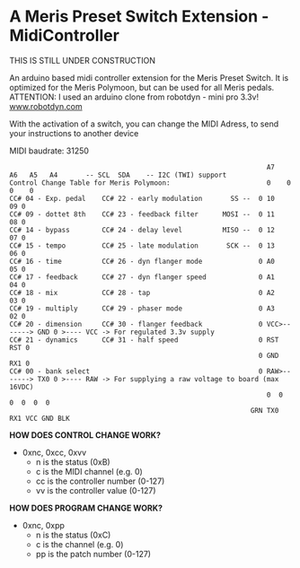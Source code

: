 # A Meris Preset Switch Extension - MidiController

THIS IS STILL UNDER CONSTRUCTION

An arduino based midi controller extension for the Meris Preset Switch.
It is optimized for the Meris Polymoon, but can be used for all Meris pedals.
ATTENTION: I used an arduino clone from robotdyn - mini pro 3.3v! www.robotdyn.com 

With the activation of a switch, you can change the MIDI Adress, to send your instructions to another device


MIDI baudrate: 31250


                                                                    A7   A6   A5   A4       -- SCL  SDA    -- I2C (TWI) support
    Control Change Table for Meris Polymoon:                        0    0    0    0   
    CC# 04 - Exp. pedal    CC# 22 - early modulation       SS --  0 10            09 0
    CC# 09 - dottet 8th    CC# 23 - feedback filter      MOSI --  0 11            08 0
    CC# 14 - bypass        CC# 24 - delay level          MISO --  0 12            07 0
    CC# 15 - tempo         CC# 25 - late modulation       SCK --  0 13            06 0
    CC# 16 - time          CC# 26 - dyn flanger mode              0 A0            05 0  
    CC# 17 - feedback      CC# 27 - dyn flanger speed             0 A1            04 0
    CC# 18 - mix           CC# 28 - tap                           0 A2            03 0
    CC# 19 - multiply      CC# 29 - phaser mode                   0 A3            02 0
    CC# 20 - dimension     CC# 30 - flanger feedback              0 VCC>-------> GND 0 >---- VCC -> For regulated 3.3v supply
    CC# 21 - dynamics      CC# 31 - half speed                    0 RST          RST 0 
                                                                  0 GND          RX1 0      
    CC# 00 - bank select                                          0 RAW>-------> TX0 0 >---- RAW -> For supplying a raw voltage to board (max 16VDC)
                                                                    0  0  0  0  0  0
                                                                GRN TX0 RX1 VCC GND BLK
   
  
     
     
**HOW DOES CONTROL CHANGE WORK?**
* 0xnc, 0xcc, 0xvv
  * n is the status (0xB)
  * c is the MIDI channel (e.g. 0)
  * cc is the controller number (0-127)
  * vv is the controller value (0-127)


**HOW DOES PROGRAM CHANGE WORK?**
* 0xnc, 0xpp
  * n is the status (0xC)
  * c is the channel (e.g. 0)
  * pp is the patch number (0-127)
